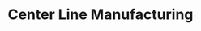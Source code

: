 ---
title: "Center Line Manufacturing"
url: /quakertown/center-line-manufacturing/
shop: Allgemein
---